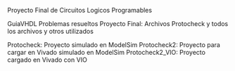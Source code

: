 Proyecto Final de Circuitos Logicos Programables

GuiaVHDL Problemas resueltos
Proyecto Final: Archivos Protocheck y todos los archivos y otros utilizados

Protocheck: Proyecto simulado en ModelSim
Protocheck2: Proyecto para cargar en Vivado simulado en ModelSim
Protocheck2_VIO: Proyecto cargado en Vivado con VIO
